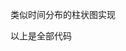 类似时间分布的柱状图实现




<template>
  <div :id="id" :class="className" :style="{height:height,width:width}" />
</template>

<script>
import echarts from 'echarts'
import resize from './mixins/resize'

export default {
  name: 'MoveInfo',
  mixins: [resize],
  props: {
    className: {
      type: String,
      default: 'chart'
    },
    id: {
      type: String,
      default: 'chart'
    },
    width: {
      type: String,
      default: '100%'
    },
    height: {
      type: String,
      default: '3rem'
    },
    form: {
      type: Object,
      default: () => {}
    }
  },
  data() {
    return {
      chart: null,
      xData: [],
      chartData: {}
    }
  },
  watch: {
    form: {
      handler(newValue, oldValue) {
        if (JSON.stringify(newValue) !== JSON.stringify(oldValue)) {
          // if (newValue) {
          this.chartData = newValue
          // } else {
          //   this.chartData = {
          //     xData: [],
          //     yData: []
          //   }
          // }
          this.initChart()
        }
      },
      immediate: true,
      deep: true
    }
  },
  mounted() {
    this.initChart()
  },
  beforeDestroy() {
    if (!this.chart) {
      return
    }
    this.chart.dispose()
    this.chart = null
  },
  methods: {
    initChart() {
      this.chart = echarts.init(document.getElementById(this.id))
      // echart配置
      var option = {
        tooltip: {
          axisPointer: {
            type: 'shadow',
            label: {
              show: true,
              color: '#fff',
              backgroundColor: '#409EFF'
            }
          },
          //提示框
          formatter: function(params) {
            return params.name + ':' + params.value[1] + '~' + params.value[2]
          } //数据的值
        },
        grid: {
          //绘图网格
          left: '3%',
          right: '3%',
          top: '1%',
          bottom: '0%',
          containLabel: true,
          color: '#000000'
        },
        xAxis: {
          axisTick: {
            show: false
          },
          axisLine: {
            show: true,
            lineStyle: {
              width: 1.5,
              color: '#BBBBBB'
            }
          },
          axisLabel: {
            color: '#797979',
            rotate: 40,
            formatter: function(value) {
              // 格式化X轴刻度信息为需要显示的
              // if (value.slice(-5) === '00:00') {
              //   console.log(value, index, 'xsxs')
              return value.substr(0, 5)
              // }
            }
          },
          splitLine: {
            show: false
          },
          data: this.chartData.dayList
          // axisLabel: {
          //   interval: 0
          // }
        },
        yAxis: {
          axisLine: {
            show: true,
            lineStyle: {
              width: 1.5,
              color: '#BBBBBB'
            }
          },
          axisTick: {
            show: false
          },
          axisLabel: {
            color: '#797979'
          },
          splitLine: {
            show: true
          },
          data: this.chartData.yData
        },
        series: [
          // 用空bar来显示四个图例
          {
            type: 'custom',
            renderItem: function(params, api) {
              //开发者自定义的图形元素渲染逻辑，是通过书写 renderItem 函数实现的
              var categoryIndex = api.value(0) //这里使用 api.value(0) 取出当前 dataItem 中第一个维度的数值。
              var start = api.coord([api.value(1), categoryIndex]) // 这里使用 api.coord(...) 将数值在当前坐标系中转换成为屏幕上的点的像素值。
              var end = api.coord([api.value(2), categoryIndex])
              var height = 20 //柱体宽度

              return {
                type: 'rect', // 表示这个图形元素是矩形。还可以是 'circle', 'sector', 'polygon' 等等。
                shape: echarts.graphic.clipRectByRect(
                  {
                    // 矩形的位置和大小。
                    x: start[0],
                    y: start[1] - height / 2,
                    width: end[0] - start[0],
                    height: height
                  },
                  {
                    // 当前坐标系的包围盒。
                    x: params.coordSys.x,
                    y: params.coordSys.y,
                    width: params.coordSys.width,
                    height: params.coordSys.height
                  }
                ),
                style: api.style()
              }
            },
            encode: {
              x: [1, 2], // data 中『维度1』和『维度2』对应到 X 轴
              y: 0 // data 中『维度0』对应到 Y 轴
            },
            data: this.chartData.series
          }
        ]
      }
      this.chart.setOption(option, true)
    }
  }
}
</script>
以上是全部代码